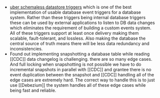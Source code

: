 - [uber schemaless datastore triggers](https://www.uber.com/en-LK/blog/schemaless-part-three-datastore-triggers/) which is one of the best implementation of usable database event triggers for a database system. Rather than these triggers being internal database triggers these can be used by external applications to listen to DB data changes which eliminates the requirement of building a custom events system. All of these triggers support at least once delivery making them scalable, fault-tolerant, and lossless. Also making the database the central source of truth means there will be less data redundancy and inconsistencies.
- Found out implementing snapshotting a database table while reading [[CDC]] data changelog is challenging. there are so many edge cases. And full locking when snapshotting is not possible we have to do incremental snapshots in parallel with [[CDC]] and grantee there is no event duplication between the snapshot and [[CDC]] handling all of the edge cases are extremely hard. The correct way to handle this is to just use [[Debezium]] the system handles all of these edge cases while being fast and reliable.